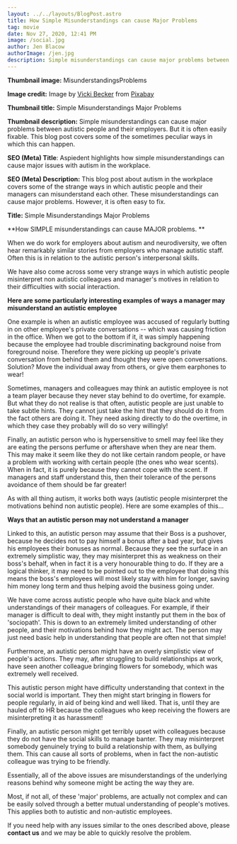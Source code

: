 ```yaml
---
layout: ../../layouts/BlogPost.astro
title: How Simple Misunderstandings can cause Major Problems
tag: movie
date: Nov 27, 2020, 12:41 PM
image: /social.jpg
author: Jen Blacow
authorImage: /jen.jpg
description: Simple misunderstandings can cause major problems between autistic people and their employers. But it is often easily fixable. This blog post covers some of the sometimes peculiar ways in which this can happen.
---
```

**Thumbnail image:** MisunderstandingsProblems

**Image credit:** Image by [Vicki
Becker](https://pixabay.com/users/missvicki-392548/?utm_source=link-attribution&utm_medium=referral&utm_campaign=image&utm_content=986252) from [Pixabay](https://pixabay.com/?utm_source=link-attribution&utm_medium=referral&utm_campaign=image&utm_content=986252)

**Thumbnail title:** Simple Misunderstandings Major Problems

**Thumbnail description:** Simple misunderstandings can cause major
problems between autistic people and their employers. But it is often
easily fixable. This blog post covers some of the sometimes peculiar
ways in which this can happen.

**SEO (Meta) Title**: Aspiedent highlights how simple misunderstandings
can cause major issues with autism in the workplace.

**SEO (Meta) Description:** This blog post about autism in the workplace
covers some of the strange ways in which autistic people and their
managers can misunderstand each other. These misunderstandings can cause
major problems. However, it is often easy to fix.

**Title:** Simple Misunderstandings Major Problems

**How SIMPLE misunderstandings can cause MAJOR problems. **

When we do work for employers about autism and neurodiversity, we often
hear remarkably similar stories from employers who manage autistic
staff. Often this is in relation to the autistic person's interpersonal
skills.

We have also come across some very strange ways in which autistic people
misinterpret non autistic colleagues and manager's motives in relation
to their difficulties with social interaction.

**Here are some particularly interesting examples of ways a manager may
misunderstand an autistic employee**

One example is when an autistic employee was accused of regularly
butting in on other employee's private conversations -- which was
causing friction in the office. When we got to the bottom if it, it was
simply happening because the employee had trouble discriminating
background noise from foreground noise. Therefore they were picking up
people's private conversation from behind them and thought they were
open conversations. Solution? Move the individual away from others, or
give them earphones to wear!

Sometimes, managers and colleagues may think an autistic employee is not
a team player because they never stay behind to do overtime, for
example. But what they do not realise is that often, autistic people are
just unable to take subtle hints. They cannot just take the hint that
they should do it from the fact others are doing it. They need asking
directly to do the overtime, in which they case they probably will do so
very willingly!

Finally, an autistic person who is hypersensitive to smell may feel like
they are eating the persons perfume or aftershave when they are near
them. This may make it seem like they do not like certain random people,
or have a problem with working with certain people (the ones who wear
scents). When in fact, it is purely because they cannot cope with the
scent. If managers and staff understand this, then their tolerance of
the persons avoidance of them should be far greater!

As with all thing autism, it works both ways (autistic people
misinterpret the motivations behind non autistic people). Here are some
examples of this...

**Ways that an autistic person may not understand a manager**

Linked to this, an autistic person may assume that their Boss is a
pushover, because he decides not to pay himself a bonus after a bad
year, but gives his employees their bonuses as normal. Because they see
the surface in an extremely simplistic way, they may misinterpret this
as weakness on their boss's behalf, when in fact it is a very honourable
thing to do. If they are a logical thinker, it may need to be pointed
out to the employee that doing this means the boss's employees will most
likely stay with him for longer, saving him money long term and thus
helping avoid the business going under.

We have come across autistic people who have quite black and white
understandings of their managers of colleagues. For example, if their
manager is difficult to deal with, they might instantly put them in the
box of 'sociopath'. This is down to an extremely limited understanding
of other people, and their motivations behind how they might act. The
person may just need basic help in understanding that people are often
not that simple!

Furthermore, an autistic person might have an overly simplistic view of
people's actions. They may, after struggling to build relationships at
work, have seen another colleague bringing flowers for somebody, which
was extremely well received.

This autistic person might have difficulty understanding that context in
the social world is important. They then might start bringing in flowers
for people regularly, in aid of being kind and well liked. That is,
until they are hauled off to HR because the colleagues who keep
receiving the flowers are misinterpreting it as harassment!

Finally, an autistic person might get terribly upset with colleagues
because they do not have the social skills to manage banter. They may
misinterpret somebody genuinely trying to build a relationship with
them, as bullying them. This can cause all sorts of problems, when in
fact the non-autistic colleague was trying to be friendly.

Essentially, all of the above issues are misunderstandings of the
underlying reasons behind why someone might be acting the way they are.

Most, if not all, of these 'major' problems, are actually not complex
and can be easily solved through a better mutual understanding of
people's motives. This applies both to autistic and non-autistic
employees.

If you need help with any issues similar to the ones described above,
please **contact us** and we may be able to quickly resolve the
problem.
